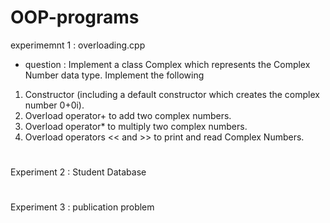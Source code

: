 # OOP-programs
 experimemnt 1 : overloading.cpp
 - question : Implement a class Complex which represents the Complex Number data type. Implement the following
1) Constructor (including a default constructor which creates the complex
number 0+0i).
2) Overload operator+ to add two complex numbers.
3) Overload operator* to multiply two complex numbers.
4) Overload operators << and >> to print and read Complex Numbers.
#
Experiment 2 : Student Database
#
Experiment 3 : publication problem
